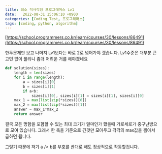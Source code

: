 ```yaml
---
title: 최소 직사각형 프로그래머스 Lv1
date:   2022-08-31 15:06:10 +0900
categories: [Coding_Test, 프로그래머스]
tags: [coding, python, algorithm]
---
```


[https://school.programmers.co.kr/learn/courses/30/lessons/86491](https://school.programmers.co.kr/learn/courses/30/lessons/86491)

한두문제만 보고 나머지 Lv1보다는 바로 2로 넘어가야 겠습니다. Lv1수준은 대부분 큰 고민 없이 풀리니 좀더 어려운 거를 해야겠네요

```py
def solution(sizes):
    length = len(sizes)
    for i in range(length):
        a = sizes[i][0]
        b = sizes[i][1]
        if a<b:
            sizes[i][0], sizes[i][1] = sizes[i][1], sizes[i][0]
    max_1 = max(list(zip(*sizes))[0])
    max_2 = max(list(zip(*sizes))[1])
    answer = max_1*max_2
    return answer
```

결국 모든 명함을 포함할 수 있는 최대 크기가 얼마인가 했을때 가로세로가 중구난방으로 모여 있습니다. 그래서 한 축을 기준으로 긴것만 모아두고 각각의 max값을 뽑아서 곱하면 됩니다.


그렇기 때문에 저기 a /< b를 부호를 반대로 해도 정상적으로 작동할겁니다.